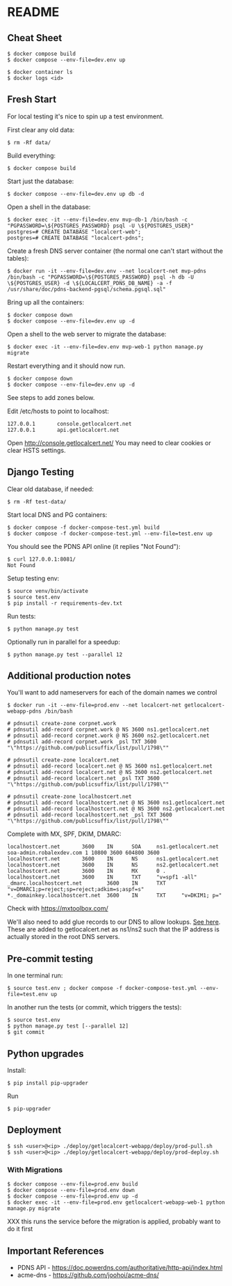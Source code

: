 # README

## Cheat Sheet

    $ docker compose build
    $ docker compose --env-file=dev.env up

    $ docker container ls
    $ docker logs <id>

## Fresh Start

For local testing it's nice to spin up a test environment.

First clear any old data:

    $ rm -Rf data/


Build everything:

    $ docker compose build


Start just the database:


    $ docker compose --env-file=dev.env up db -d

Open a shell in the database:

    $ docker exec -it --env-file=dev.env mvp-db-1 /bin/bash -c "PGPASSWORD=\${POSTGRES_PASSWORD} psql -U \${POSTGRES_USER}"
    postgres=# CREATE DATABASE "localcert-web";
    postgres=# CREATE DATABASE "localcert-pdns";

Create a fresh DNS server container (the normal one can't start without the tables):

    $ docker run -it --env-file=dev.env --net localcert-net mvp-pdns /bin/bash -c "PGPASSWORD=\${POSTGRES_PASSWORD} psql -h db -U \${POSTGRES_USER} -d \${LOCALCERT_PDNS_DB_NAME} -a -f /usr/share/doc/pdns-backend-pgsql/schema.pgsql.sql"

Bring up all the containers:

    $ docker compose down
    $ docker compose --env-file=dev.env up -d

Open a shell to the web server to migrate the database:

    $ docker exec -it --env-file=dev.env mvp-web-1 python manage.py migrate

Restart everything and it should now run.

    $ docker compose down
    $ docker compose --env-file=dev.env up -d

See steps to add zones below.

Edit /etc/hosts to point to localhost:

    127.0.0.1       console.getlocalcert.net
    127.0.0.1       api.getlocalcert.net

Open http://console.getlocalcert.net/
You may need to clear cookies or clear HSTS settings.


## Django Testing

Clear old database, if needed:

    $ rm -Rf test-data/


Start local DNS and PG containers:

    $ docker compose -f docker-compose-test.yml build
    $ docker compose -f docker-compose-test.yml --env-file=test.env up


You should see the PDNS API online (it replies "Not Found"):

    $ curl 127.0.0.1:8081/
    Not Found


Setup testing env:

    $ source venv/bin/activate
    $ source test.env
    $ pip install -r requirements-dev.txt


Run tests:

    $ python manage.py test


Optionally run in parallel for a speedup:

    $ python manage.py test --parallel 12


## Additional production notes

You'll want to add nameservers for each of the domain names we control

    $ docker run -it --env-file=prod.env --net localcert-net getlocalcert-webapp-pdns /bin/bash

    # pdnsutil create-zone corpnet.work
    # pdnsutil add-record corpnet.work @ NS 3600 ns1.getlocalcert.net
    # pdnsutil add-record corpnet.work @ NS 3600 ns2.getlocalcert.net
    # pdnsutil add-record corpnet.work _psl TXT 3600 "\"https://github.com/publicsuffix/list/pull/1798\""

    # pdnsutil create-zone localcert.net
    # pdnsutil add-record localcert.net @ NS 3600 ns1.getlocalcert.net
    # pdnsutil add-record localcert.net @ NS 3600 ns2.getlocalcert.net
    # pdnsutil add-record localcert.net _psl TXT 3600 "\"https://github.com/publicsuffix/list/pull/1798\""

    # pdnsutil create-zone localhostcert.net
    # pdnsutil add-record localhostcert.net @ NS 3600 ns1.getlocalcert.net
    # pdnsutil add-record localhostcert.net @ NS 3600 ns2.getlocalcert.net
    # pdnsutil add-record localhostcert.net _psl TXT 3600 "\"https://github.com/publicsuffix/list/pull/1798\""

Complete with MX, SPF, DKIM, DMARC:

    localhostcert.net       3600    IN      SOA     ns1.getlocalcert.net soa-admin.robalexdev.com 1 10800 3600 604800 3600
    localhostcert.net       3600    IN      NS      ns1.getlocalcert.net
    localhostcert.net       3600    IN      NS      ns2.getlocalcert.net
    localhostcert.net       3600    IN      MX      0 .
    localhostcert.net       3600    IN      TXT     "v=spf1 -all"
    _dmarc.localhostcert.net        3600    IN      TXT     "v=DMARC1;p=reject;sp=reject;adkim=s;aspf=s"
    *._domainkey.localhostcert.net  3600    IN      TXT     "v=DKIM1; p="

Check with https://mxtoolbox.com/


We'll also need to add glue records to our DNS to allow lookups.
[See here](https://www.namecheap.com/support/knowledgebase/article.aspx/768/10/how-do-i-register-personal-nameservers-for-my-domain/).
These are added to getlocalcert.net as ns1/ns2 such that the IP address is actually stored in the root DNS servers.

## Pre-commit testing

In one terminal run:

    $ source test.env ; docker compose -f docker-compose-test.yml --env-file=test.env up

In another run the tests (or commit, which triggers the tests):

    $ source test.env
    $ python manage.py test [--parallel 12]
    $ git commit


## Python upgrades

Install:

    $ pip install pip-upgrader

Run

    $ pip-upgrader


## Deployment

    $ ssh <user>@<ip> ./deploy/getlocalcert-webapp/deploy/prod-pull.sh
    $ ssh <user>@<ip> ./deploy/getlocalcert-webapp/deploy/prod-deploy.sh

### With Migrations

    $ docker compose --env-file=prod.env build
    $ docker compose --env-file=prod.env down
    $ docker compose --env-file=prod.env up -d
    $ docker exec -it --env-file=prod.env getlocalcert-webapp-web-1 python manage.py migrate

XXX this runs the service before the migration is applied, probably want to do it first


## Important References

* PDNS API - https://doc.powerdns.com/authoritative/http-api/index.html
* acme-dns - https://github.com/joohoi/acme-dns/

